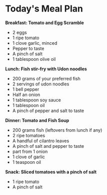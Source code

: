 # Today's Meal Plan

**Breakfast: Tomato and Egg Scramble**
- 2 eggs
- 1 ripe tomato
- 1 clove garlic, minced
- Pepper to taste
- A pinch of salt
- 1 tablespoon olive oil

**Lunch: Fish stir-fry with Udon noodles**
- 200 grams of your preferred fish
- 2 servings of udon noodles
- 1 bell pepper
- Half an onion
- 1 tablespoon soy sauce
- 1 tablespoon oil
- A pinch of pepper and salt to taste

**Dinner: Tomato and Fish Soup**
- 200 grams fish (leftovers from lunch if any)
- 2 ripe tomatoes
- A handful of cilantro leaves
- A pinch of salt and pepper to taste
- part from 1 onion
- 1 clove of garlic
- 1 teaspoon oil 

**Snack: Sliced tomatoes with a pinch of salt**
- 1 ripe tomato
- A pinch of salt

<End of meal plan>